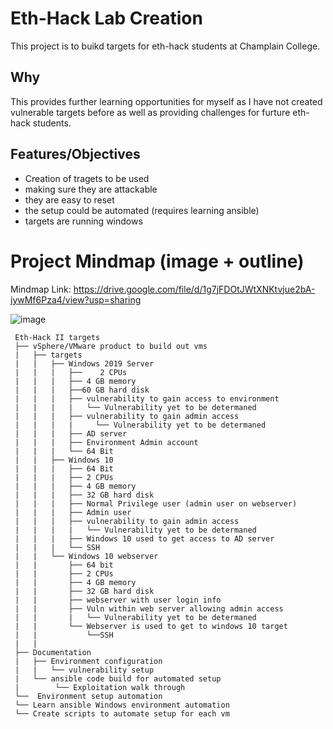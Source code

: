 # Eth-Hack Lab Creation
This project is to buikd targets for eth-hack students at Champlain College. 

## Why
This provides further learning opportunities for myself as I have not created vulnerable targets before as well as providing challenges for furture eth-hack students.

## Features/Objectives
- Creation of tragets to be used
- making sure they are attackable
- they are easy to reset
- the setup could be automated (requires learning ansible)
- targets are running windows

# Project Mindmap (image + outline) 
Mindmap Link: https://drive.google.com/file/d/1g7jFDOtJWtXNKtvjue2bA-jywMf6Pza4/view?usp=sharing

![image](https://github.com/jude-lindale/Capstone-Project/assets/70959569/1c396783-9903-42a0-bcab-2c7cbf184789)

     Eth-Hack II targets
     ├── vSphere/VMware product to build out vms
     |   ├── targets
     |   |   ├── Windows 2019 Server
     |   |   |   ├──	2 CPUs
     |   |   |   ├── 4 GB memory
     |   |   |   ├──60 GB hard disk
     |   |   |   ├── vulnerability to gain access to environment
     |   |   |   |   └── Vulnerability yet to be determaned
     |   |   |   ├── vulnerability to gain admin access
     |   |   |   |     └── Vulnerability yet to be determaned
     |   |   |   ├── AD server
     |   |   |   ├── Environment Admin account
     |   |   |   └── 64 Bit
     |   |   ├── Windows 10
     |   |   |   ├── 64 Bit
     |   |   |   ├── 2 CPUs
     |   |   |   ├── 4 GB memory
     |   |   |   ├── 32 GB hard disk
     |   |   |   ├── Normal Privilege user (admin user on webserver)
     |   |   |   ├── Admin user
     |   |   |   ├── vulnerability to gain admin access
     |   |   |   |   └── Vulnerability yet to be determaned
     |   |   |   ├── Windows 10 used to get access to AD server
     |   |   |   └── SSH
     |   |   └── Windows 10 webserver
     |   |       ├── 64 bit
     |   |       ├── 2 CPUs
     |   |       ├── 4 GB memory
     |   |       ├── 32 GB hard disk
     |   |       ├── webserver with user login info
     |   |       ├── Vuln within web server allowing admin access
     |   |       |   └── Vulnerability yet to be determaned
     |   |       └── Webserver is used to get to windows 10 target
     |   |           └──SSH
     |   |       
     ├── Documentation
     |   ├── Environment configuration
     |   |   └── vulnerability setup
     |   └── ansible code build for automated setup
     |        └── Exploitation walk through
     └──  Environment setup automation
     └── Learn ansible Windows environment automation
     └── Create scripts to automate setup for each vm
